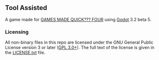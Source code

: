 ## Tool Assisted

A game made for [GAMES MADE QUICK??? FOUR](https://itch.io/jam/games-made-quick-four) using [Godot](https://github.com/godotengine/godot) 3.2 beta 5.

### Licensing

All non-binary files in this repo are licensed under the GNU General Public License version 3 or later ([GPL 3.0+](http://www.gnu.org/licenses/gpl-3.0.en.html)). The full text of the license is given in the [LICENSE.txt](LICENSE.txt) file.